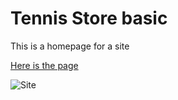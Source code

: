 
# Tennis Store basic

This is a homepage for a site

[Here is the page](https://edi-rb.github.io/tennis-store/)

![Site](src/assets/img/screenshot.png)

